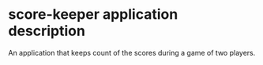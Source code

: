 # score-keeper application description
An application that keeps count of the scores during a game of two players.
